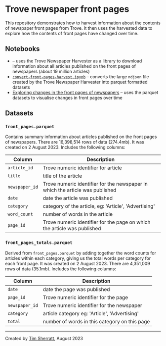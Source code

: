 # Trove newspaper front pages

This repository demonstrates how to harvest information about the contents of newspaper front pages from Trove. It then uses the harvested data to explore how the contents of front pages have changed over time.

## Notebooks

- [](large-harvest-example.ipynb) – uses the Trove Newspaper Harvester as a library to download information about all articles published on the front pages of newspapers (about 19 million articles)
- [`convert-front-pages-harvest.ipynb`](convert-front-pages-harvest.ipynb) – converts the large `ndjson` file created by the Trove Newspaper Harvester into parquet formatted datasets
- [Exploring changes in the front pages of newspapers](explore-front-pages.ipynb) – uses the parquet datasets to visualise changes in front pages over time

## Datasets

### `front_pages.parquet`

Contains summary information about articles published on the front pages of newspapers. There are 16,398,514 rows of data (274.4mb). It was created on 2 August 2023. Includes the following columns:

| Column | Description |
|--------|-------------|
`article_id`| Trove numeric identifier for article|
`title` | title of the article
`newspaper_id` | Trove numeric identifier for the newspaper in which the article was published
`date` | date the article was published
`category` | category of the article, eg: 'Article', 'Advertising'
`word_count` | number of words in the article
`page_id` | Trove numeric identifier for the page on which the article was published

### `front_pages_totals.parquet`

Derived from `front_pages.parquet` by adding together the word counts for articles within each category, giving us the total words per category for each front page. It was created on 2 August 2023. There are 4,351,009 rows of data (35.1mb). Includes the following columns:

| Column | Description |
|--------|-------------|
`date` | date the page was published
`page_id` | Trove numeric identifier for the page
`newspaper_id` | Trove numeric identifier for the newspaper 
`category` | article category eg: 'Article', 'Advertising'
`total` | number of words in this category on this page

----

Created by [Tim Sherratt](https://timsherratt.org), August 2023


